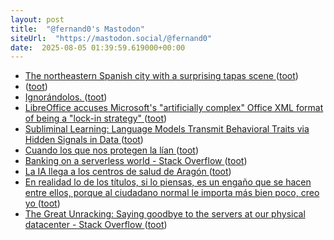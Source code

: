 ```yaml
---
layout: post
title:  "@fernand0's Mastodon"
siteUrl:  "https://mastodon.social/@fernand0"
date:  2025-08-05 01:39:59.619000+00:00
---
```

*  [The northeastern Spanish city with a surprising tapas scene ](https://www.thetimes.com/travel/destinations/europe-travel/spain/zaragoza-where-to-stay-what-to-eat-tapas-aragon-city-break-27hmlc0t) ([toot](https://mastodon.social/@fernand0/114973605862936026))
*  [ ](https://social.hispa.net/@hispa) ([toot](https://mastodon.social/@fernand0/114972840724014087))
*  [Ignorándolos. ](https://avecesunafoto.wordpress.com/2025/08/04/ignorandolos) ([toot](https://mastodon.social/@fernand0/114971708079229682))
*  [LibreOffice accuses Microsoft's "artificially complex" Office XML format of being a "lock-in strategy" ](https://www.xda-developers.com/libreoffice-accuses-microsofts-artificially-complex-office-xml-format) ([toot](https://mastodon.social/@fernand0/114971616222054016))
*  [Subliminal Learning: Language Models Transmit Behavioral Traits via Hidden Signals in Data ](https://alignment.anthropic.com/2025/subliminal-learning) ([toot](https://mastodon.social/@fernand0/114971353908167094))
*  [Cuando los que nos protegen la lían ](http://fernand0.github.io//protegerse-ataques) ([toot](https://mastodon.social/@fernand0/114971231709613983))
*  [Banking on a serverless world - Stack Overflow ](https://stackoverflow.blog/2025/06/06/banking-on-a-serverless-world) ([toot](https://mastodon.social/@fernand0/114971204163488746))
*  [La IA llega a los centros de salud de Aragón ](https://www.diariodelaltoaragon.es/noticias/huesca/2025/07/22/la-ia-llega-a-los-centros-de-salud-de-aragon-1841333-daa.htm) ([toot](https://mastodon.social/@fernand0/114970977755544430))
*  [En realidad lo de los títulos, si lo piensas, es un engaño que se hacen entre ellos, porque al ciudadano normal le importa más bien poco, creo yo ](https://mastodon.social/@fernand0/114970623194415372) ([toot](https://mastodon.social/@fernand0/114970623194415372))
*  [The Great Unracking: Saying goodbye to the servers at our physical datacenter - Stack Overflow ](https://stackoverflow.blog/2025/07/16/the-great-unracking-saying-goodbye-to-the-servers-at-our-physical-datacenter) ([toot](https://mastodon.social/@fernand0/114970312032624841))
